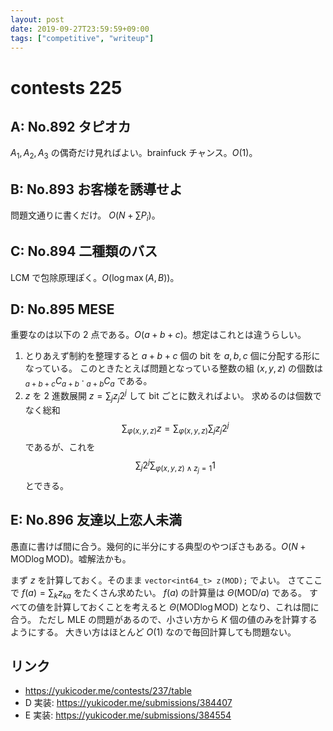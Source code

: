 ```yaml
---
layout: post
date: 2019-09-27T23:59:59+09:00
tags: ["competitive", "writeup"]
---
```


# contests 225

## A: No.892 タピオカ

$A_1, A_2, A_3$ の偶奇だけ見ればよい。brainfuck チャンス。$O(1)$。

## B: No.893 お客様を誘導せよ

問題文通りに書くだけ。
$O(N + \sum P_i)$。

## C: No.894 二種類のバス

LCM で包除原理ぽく。$O(\log \max(A, B))$。

## D: No.895 MESE

重要なのは以下の $2$ 点である。$O(a + b + c)$。想定はこれとは違うらしい。

1.  とりあえず制約を整理すると $a + b + c$ 個の bit を $a, b, c$ 個に分配する形になっている。
    このときたとえば問題となっている整数の組 $(x, y, z)$ の個数は ${} _ {a + b + c} C _ {a + b} \cdot {} _ {a + b} C _ a$ である。
2.  $z$ を $2$ 進数展開 $z = \sum _ j z_j 2^j$ して bit ごとに数えればよい。
    求めるのは個数でなく総和 $$\sum _ {\varphi(x, y, z)} z = \sum _ {\varphi(x, y, z)} \sum _ j z_j 2^j$$ であるが、これを $$\sum _ j 2^j \sum _ {\varphi(x, y, z) \land z_j = 1} 1$$ とできる。

## E: No.896 友達以上恋人未満

愚直に書けば間に合う。幾何的に半分にする典型のやつぽさもある。$O(N + \mathrm{MOD} \log \mathrm{MOD})$。嘘解法かも。

まず $z$ を計算しておく。そのまま `vector<int64_t> z(MOD);` でよい。
さてここで $f(a) = \sum _ k z _ {ka}$ をたくさん求めたい。
$f(a)$ の計算量は $\Theta(\mathrm{MOD}/a)$ である。
すべての値を計算しておくことを考えると $\Theta(\mathrm{MOD} \log \mathrm{MOD})$ となり、これは間に合う。
ただし MLE の問題があるので、小さい方から $K$ 個の値のみを計算するようにする。
大きい方はほとんど $O(1)$ なので毎回計算しても問題ない。

## リンク

-   <https://yukicoder.me/contests/237/table>
-   D 実装: <https://yukicoder.me/submissions/384407>
-   E 実装: <https://yukicoder.me/submissions/384554>
